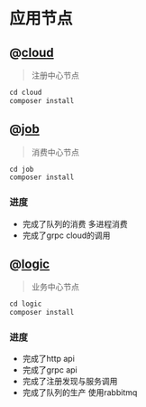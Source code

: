 应用节点
==============

## @[cloud](./cloud)
> 注册中心节点
```php
cd cloud
composer install
```

## @[job](./job)
> 消费中心节点
```php
cd job
composer install
```
### 进度
- 完成了队列的消费 多进程消费
- 完成了grpc cloud的调用

## @[logic](./logic)
> 业务中心节点
```php
cd logic
composer install
```
### 进度
- 完成了http api
- 完成了grpc api
- 完成了注册发现与服务调用
- 完成了队列的生产 使用rabbitmq

